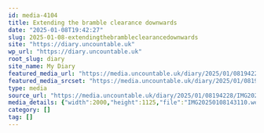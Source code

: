 ```yaml
---
id: media-4104
title: Extending the bramble clearance downwards
date: "2025-01-08T19:42:27"
slug: 2025-01-08-extendingthebrambleclearancedownwards
site: "https://diary.uncountable.uk"
wp_url: "https://diary.uncountable.uk"
root_slug: diary
site_name: My Diary
featured_media_url: "https://media.uncountable.uk/diary/2025/01/08194228/IMG20250108143110.webp"
featured_media_srcset: "https://media.uncountable.uk/diary/2025/01/08194228/IMG20250108143110-300x169.webp 300w, https://media.uncountable.uk/diary/2025/01/08194228/IMG20250108143110-1024x576.webp 1024w, https://media.uncountable.uk/diary/2025/01/08194228/IMG20250108143110-150x150.webp 150w, https://media.uncountable.uk/diary/2025/01/08194228/IMG20250108143110-640x360.webp 640w, https://media.uncountable.uk/diary/2025/01/08194228/IMG20250108143110.webp 2000w"
type: media
source_url: "https://media.uncountable.uk/diary/2025/01/08194228/IMG20250108143110.webp"
media_details: {"width":2000,"height":1125,"file":"IMG20250108143110.webp","filesize":229850,"sizes":{"medium":{"file":"IMG20250108143110-300x169.webp","width":300,"height":169,"filesize":19162,"mime_type":"image/webp","source_url":"https://media.uncountable.uk/diary/2025/01/08194228/IMG20250108143110-300x169.webp"},"large":{"file":"IMG20250108143110-1024x576.webp","width":1024,"height":576,"filesize":240230,"mime_type":"image/webp","source_url":"https://media.uncountable.uk/diary/2025/01/08194228/IMG20250108143110-1024x576.webp"},"thumbnail":{"file":"IMG20250108143110-150x150.webp","width":150,"height":150,"filesize":8394,"mime_type":"image/webp","source_url":"https://media.uncountable.uk/diary/2025/01/08194228/IMG20250108143110-150x150.webp"},"mobwidth":{"file":"IMG20250108143110-640x360.webp","width":640,"height":360,"filesize":91508,"mime_type":"image/webp","source_url":"https://media.uncountable.uk/diary/2025/01/08194228/IMG20250108143110-640x360.webp"},"full":{"file":"IMG20250108143110.webp","width":2000,"height":1125,"mime_type":"image/webp","source_url":"https://media.uncountable.uk/diary/2025/01/08194228/IMG20250108143110.webp"}},"image_meta":{"aperture":"0","credit":"","camera":"","caption":"","created_timestamp":"0","copyright":"","focal_length":"0","iso":"0","shutter_speed":"0","title":"","orientation":"0","keywords":[]}}
category: []
tag: []
---
```



